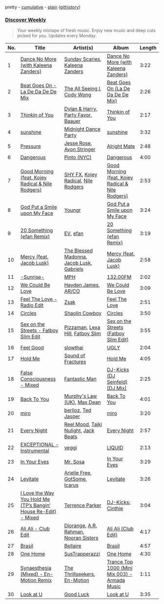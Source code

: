 pretty - [cumulative](/playlists/cumulative/Discover%20Weekly.md) - [plain](/playlists/plain/37i9dQZEVXcERLiUqU2pJX) ([githistory](https://github.githistory.xyz/vitokorn/spotify-playlist-archive/blob/master/playlists/plain/37i9dQZEVXcERLiUqU2pJX))

### [Discover Weekly](https://open.spotify.com/playlist/37i9dQZEVXcERLiUqU2pJX)

> Your weekly mixtape of fresh music. Enjoy new music and deep cuts picked for you. Updates every Monday.

| No. | Title | Artist(s) | Album | Length |
|---|---|---|---|---|
| 1 | [Dance No More (with Kaleena Zanders)](https://open.spotify.com/track/5IkqbeN8L6DC9kRA7Hp64t) | [Sunday Scaries](https://open.spotify.com/artist/0PavAVTZWBEpaj4iJdKCyj), [Kaleena Zanders](https://open.spotify.com/artist/0Sz2jslaxjcw2VM5zYh2jK) | [Dance No More (with Kaleena Zanders)](https://open.spotify.com/album/3QOx2Pb0YAOD48iVQOAqjA) | 3:22 |
| 2 | [Beat Goes On - La De Da De De Mix](https://open.spotify.com/track/6N1R02YFC4SAO6YaJaSV3P) | [The All Seeing I](https://open.spotify.com/artist/0A0yu52zNGKe2rtr9wHfkD), [Cody Wong](https://open.spotify.com/artist/67JxELHA2es0ei0TSpGoSL) | [Beat Goes On (La De Da De De Mix)](https://open.spotify.com/album/6l8YnvkBX6vSvGyD0IGqZR) | 2:26 |
| 3 | [Thinkin of You](https://open.spotify.com/track/2T4Nfk0tG4hfYCv06LY6Ej) | [Dylan & Harry](https://open.spotify.com/artist/6P4JE157ezddehGEnhC3jc), [Party Favor](https://open.spotify.com/artist/7yPPzu5UdAK7yagQqjEZQm), [Baauer](https://open.spotify.com/artist/25fqWEebq6PoiGQIHIrdtv) | [Thinkin of You](https://open.spotify.com/album/0ajmnTICp3LDEsj9mvf9v6) | 2:17 |
| 4 | [sunshine](https://open.spotify.com/track/5t9XTVrHh3ekSO4gqc8RC3) | [Midnight Dance Party](https://open.spotify.com/artist/27CcPFsy79qUbXjqWSDkjj) | [sunshine](https://open.spotify.com/album/1wWqIfZv0m13zlNI7ZhCyx) | 3:32 |
| 5 | [Pressure](https://open.spotify.com/track/1AaDIOjJHuUYygQqhaAKkH) | [Jesse Rose](https://open.spotify.com/artist/45k3kmPVYYfmWOTZyby7cq), [Avon Stringer](https://open.spotify.com/artist/4N82cZ2qHHDQYXIM7Af8sU) | [Alright Mate](https://open.spotify.com/album/09ViJlYhlXIRSB0rg17OSw) | 2:48 |
| 6 | [Dangerous](https://open.spotify.com/track/4GW2OXX73njuJtNefZBqn1) | [Pinto (NYC)](https://open.spotify.com/artist/4rldFvbl9NIVFrsguo5epO) | [Dangerous](https://open.spotify.com/album/7iAp4tpEvL9mymCcQQqOzD) | 4:00 |
| 7 | [Good Morning (feat. Kojey Radical & Nile Rodgers)](https://open.spotify.com/track/4L0T3usCoeUO85dJeuxbBf) | [SHY FX](https://open.spotify.com/artist/5oDtp2FC8VqBjTx1aT4P5j), [Kojey Radical](https://open.spotify.com/artist/1HMhQzj2QXxR40zGDdaK6y), [Nile Rodgers](https://open.spotify.com/artist/3yDIp0kaq9EFKe07X1X2rz) | [Good Morning (feat. Kojey Radical & Nile Rodgers)](https://open.spotify.com/album/2uDherRYol1u5bCpwwyklG) | 2:53 |
| 8 | [God Put a Smile upon My Face](https://open.spotify.com/track/3QcVFlpfgQBTOqMuBOnc7v) | [Youngr](https://open.spotify.com/artist/5TrkbV9x6OdTBlzWPJeBz5) | [God Put a Smile upon My Face](https://open.spotify.com/album/4amL9IfwADkIZOvsoEvOML) | 3:24 |
| 9 | [20 Something (efan Remix)](https://open.spotify.com/track/09exHF0TPjRM4oUEVTFoOb) | [EV](https://open.spotify.com/artist/1qOueWotu6CIb1GMoib2GX), [efan](https://open.spotify.com/artist/6JSLs55qHQEcyp0uFGDmAT) | [20 Something (efan Remix)](https://open.spotify.com/album/7MHAXhxH8rX7GMkBhiyDOL) | 3:19 |
| 10 | [Mercy (feat. Jacob Lusk)](https://open.spotify.com/track/4ejCsNXh66YasBUiwfBhDg) | [The Blessed Madonna](https://open.spotify.com/artist/4TvhRzxIL1le2PWCeUqxQw), [Jacob Lusk](https://open.spotify.com/artist/6dm2qCTCfqv1fqrow7UOcj), [Gabriels](https://open.spotify.com/artist/5tHs3fthucNRGAFpdE9rmz) | [Mercy (feat. Jacob Lusk)](https://open.spotify.com/album/0fUKZB6bCIkamKICaWy2t2) | 2:58 |
| 11 | [-Sunrise-](https://open.spotify.com/track/1l8VMJC1N7fZF8COg6BXSM) | [MPH](https://open.spotify.com/artist/62SCu33InHVq97VaWw3eof) | [132.00FM](https://open.spotify.com/album/748lnO8zQNczVL8qTGXFBL) | 2:02 |
| 12 | [We Could Be Love](https://open.spotify.com/track/3y20RxZMr3wZMvhC78jc8O) | [Hayden James](https://open.spotify.com/artist/4csQIMQm6vI2A2SCVDuM2z), [AR/CO](https://open.spotify.com/artist/7mGI9Sd66FqHjIkwzkgbG7) | [We Could Be Love](https://open.spotify.com/album/4p3Eue4nXRORfFiID2811z) | 3:09 |
| 13 | [Feel The Love - Radio Edit](https://open.spotify.com/track/02xbHcxLcT7t9K3hNGiFul) | [Zsak](https://open.spotify.com/artist/6lDaKCEOsU9d3gedCSigq1) | [Feel The Love](https://open.spotify.com/album/6AyrwPphzBOOqXXRf45fhl) | 2:51 |
| 14 | [Circles](https://open.spotify.com/track/4b9yTPsiNHaSeCbhwePFI0) | [Shaolin Cowboy](https://open.spotify.com/artist/3SLV96o2Xa4oOZpSl5FwgD) | [Circles](https://open.spotify.com/album/5Vq0b6Qs0DbwGsH2XqPZDh) | 3:50 |
| 15 | [Sex on the Streets - Fatboy Slim Edit](https://open.spotify.com/track/6EmVfRcU9v8pPNVBC55B3D) | [Pizzaman](https://open.spotify.com/artist/1VXkvM7lA7cCcfrT2FguoX), [Lexa Hill](https://open.spotify.com/artist/2EBpa9UjqsApalEK8cXoHI), [Fatboy Slim](https://open.spotify.com/artist/4Y7tXHSEejGu1vQ9bwDdXW) | [Sex on the Streets (Fatboy Slim Edit)](https://open.spotify.com/album/3eqKAfheFX3cOiqjv7nUQs) | 3:55 |
| 16 | [Feel Good](https://open.spotify.com/track/6JAB3Ip1fJvc0qQjJ72bJa) | [slowthai](https://open.spotify.com/artist/3r1XkJ7vCs8kHBSzGvPLdP) | [UGLY](https://open.spotify.com/album/0zKG6mYOsobBuhlBqgnGRs) | 2:04 |
| 17 | [Hold Me](https://open.spotify.com/track/5DEIcbuUJap6ec1TlYMfX1) | [Sound of Fractures](https://open.spotify.com/artist/4syKpCOJEOnegH5QmuGnKk) | [Hold Me](https://open.spotify.com/album/3Tu2M2XXKLA5kc9IpmI3Mb) | 4:05 |
| 18 | [False Consciousness - Mixed](https://open.spotify.com/track/0T3sO67401wX8LCvykGrBk) | [Fantastic Man](https://open.spotify.com/artist/2eiwJhqnolYJf3iUMLFDpy) | [DJ-Kicks (DJ Seinfeld) [DJ Mix]](https://open.spotify.com/album/7qgyzRIP10SHfnPGlEL47M) | 2:25 |
| 19 | [Back To You](https://open.spotify.com/track/2LJWci4nncdIgKpb99qiV7) | [Murphy's Law (UK)](https://open.spotify.com/artist/1q85MRE0aEF6NfZQdlMrl1), [Max Dean](https://open.spotify.com/artist/65TLDWbTJxYASqadmNAxvc) | [Back To You](https://open.spotify.com/album/3puYwendXPHOIW4fGKH2Ul) | 4:01 |
| 20 | [miro](https://open.spotify.com/track/5gtcKzuYZStBLhudEtrS4M) | [berlioz](https://open.spotify.com/artist/3k3RY7kR8f0vp8Cq27P141), [Ted Jasper](https://open.spotify.com/artist/4PfXiTCDXTYEobjXjcRFNW) | [miro](https://open.spotify.com/album/1Iwq3TGFPPsevwoY90Ag05) | 3:20 |
| 21 | [Every Night](https://open.spotify.com/track/2ZaTYaWsalmHIFnR27prBz) | [Reel Mood](https://open.spotify.com/artist/1O3qb3qngNizhIxjy9hFxO), [Taiki Nulight](https://open.spotify.com/artist/4QWmN97HRZya55JvxN3I5a), [Jack Beats](https://open.spotify.com/artist/5dUIQXIt7WeBKpETFZyTFW) | [Every Night](https://open.spotify.com/album/1c11jMPYJ7rvw8VvGDXpwO) | 2:57 |
| 22 | [EXCEPTIONAL - Instrumental](https://open.spotify.com/track/0c0EevWjF1fNklzXR1c4S1) | [veggi](https://open.spotify.com/artist/1hrOvw6197WGlXcIBJAp7v) | [LIQUID](https://open.spotify.com/album/6qhR2kofuGONTNMCd05N2I) | 2:13 |
| 23 | [In Your Eyes](https://open.spotify.com/track/1JRt6tEhC4NXJ3DRHaMDR7) | [Mr. Sosa](https://open.spotify.com/artist/7cJsi55v9rMFw0HSOinyGP) | [In Your Eyes](https://open.spotify.com/album/2SsQLccOslkR5aw3XqtKDy) | 3:29 |
| 24 | [Levitate](https://open.spotify.com/track/3w0nFtVBa75tPHsSNZxWr6) | [Arielle Free](https://open.spotify.com/artist/3hHvAP73aCKQMbcn2SQZ9d), [GotSome](https://open.spotify.com/artist/5eALE6GKSAiBNMyqpsqoeX), [Icarus](https://open.spotify.com/artist/0nUF7iT0e6D5xEl743Jfu3) | [Levitate](https://open.spotify.com/album/4Ihs3D52rXV5uNlQfsgkqh) | 3:26 |
| 25 | [I Love the Way You Hold Me (TP’s Bangin’ House Re-Edit) - Mixed](https://open.spotify.com/track/1RY2uRUVDbUdnFBL2rdRxx) | [Terrence Parker](https://open.spotify.com/artist/4hXZQPceQIf654OSomVXOs) | [DJ-Kicks: Cinthie](https://open.spotify.com/album/7bfiDwlS3Q3RPOwH19xVjM) | 3:04 |
| 26 | [Ali Ali - Club Edit](https://open.spotify.com/track/4aX4nQDEU07yTRlXCV5cQT) | [Diorange](https://open.spotify.com/artist/1BKMGwVQOhbkZ1xEiPH2k3), [A.R. Rahman](https://open.spotify.com/artist/1mYsTxnqsietFxj1OgoGbG), [Nooran Sisters](https://open.spotify.com/artist/2gFFvbbdzYzzWltI2HkZEV) | [Ali Ali (Club Edit)](https://open.spotify.com/album/2jBUtWVo76g7nDksVGISL8) | 4:17 |
| 27 | [Brasil](https://open.spotify.com/track/61hMSnZJ8bFTSlcAILsFpj) | [Bellaire](https://open.spotify.com/artist/6yeeXqk3RxV7l5DxmlXMnw) | [Brasil](https://open.spotify.com/album/1tPFgG5UwZgeQXasKd76Qg) | 4:57 |
| 28 | [One Home](https://open.spotify.com/track/7csJy4YDzAgZxiychthuBA) | [SusTrapperazzi](https://open.spotify.com/artist/1QJo51EPG8D0pat4UWXAbP) | [One Home](https://open.spotify.com/album/5x440xv5ylZl9Tnh2ixcli) | 4:30 |
| 29 | [Synaesthesia (Mixed) - En-Motion Remix](https://open.spotify.com/track/2zGRWSi7klnfoF4IYRAuon) | [The Thrillseekers](https://open.spotify.com/artist/1RYDKWzJnJtbTPYNsDswD5), [En-Motion](https://open.spotify.com/artist/3GX1gYiJiHmVTOdCMyjukl) | [Trance Top 1000 (Mini Mix 003) - Armada Music](https://open.spotify.com/album/42AMejmpOFiz68tIluPQeD) | 1:11 |
| 30 | [Look at U](https://open.spotify.com/track/0Pf6NzB4o9ASEPmUmvaRPm) | [Good Luck](https://open.spotify.com/artist/4qjYf4FY77csjIalUFicQS) | [Look at U](https://open.spotify.com/album/6ezZSBkcOy1k8b2gTJBX0T) | 3:35 |